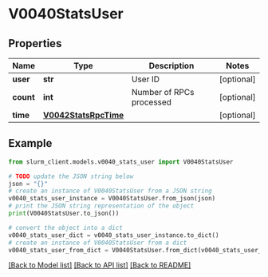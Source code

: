 # V0040StatsUser


## Properties

Name | Type | Description | Notes
------------ | ------------- | ------------- | -------------
**user** | **str** | User ID | [optional] 
**count** | **int** | Number of RPCs processed | [optional] 
**time** | [**V0042StatsRpcTime**](V0042StatsRpcTime.md) |  | [optional] 

## Example

```python
from slurm_client.models.v0040_stats_user import V0040StatsUser

# TODO update the JSON string below
json = "{}"
# create an instance of V0040StatsUser from a JSON string
v0040_stats_user_instance = V0040StatsUser.from_json(json)
# print the JSON string representation of the object
print(V0040StatsUser.to_json())

# convert the object into a dict
v0040_stats_user_dict = v0040_stats_user_instance.to_dict()
# create an instance of V0040StatsUser from a dict
v0040_stats_user_from_dict = V0040StatsUser.from_dict(v0040_stats_user_dict)
```
[[Back to Model list]](../README.md#documentation-for-models) [[Back to API list]](../README.md#documentation-for-api-endpoints) [[Back to README]](../README.md)


